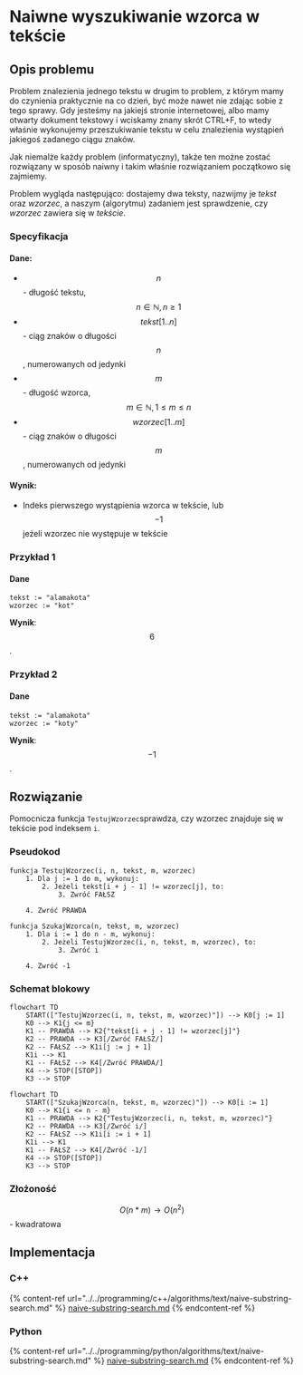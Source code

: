 # Naiwne wyszukiwanie wzorca w tekście

## Opis problemu

Problem znalezienia jednego tekstu w drugim to problem, z którym mamy do czynienia praktycznie na co dzień, być może nawet nie zdając sobie z tego sprawy. Gdy jesteśmy na jakiejś stronie internetowej, albo mamy otwarty dokument tekstowy i wciskamy znany skrót CTRL+F, to wtedy właśnie wykonujemy przeszukiwanie tekstu w celu znalezienia wystąpień jakiegoś zadanego ciągu znaków.

Jak niemalże każdy problem (informatyczny), także ten możne zostać rozwiązany w sposób naiwny i takim właśnie rozwiązaniem początkowo się zajmiemy.

Problem wygląda następująco: dostajemy dwa teksty, nazwijmy je _tekst_ oraz _wzorzec_, a naszym (algorytmu) zadaniem jest sprawdzenie, czy _wzorzec_ zawiera się w _tekście_.&#x20;

### Specyfikacja

#### Dane:

* $$n$$ - długość tekstu, $$n\in\mathbb{N}, n\geq1$$&#x20;
* $$tekst[1..n]$$ - ciąg znaków o długości $$n$$, numerowanych od jedynki&#x20;
* $$m$$ - długość wzorca,  $$m\in\mathbb{N}, 1\leq m\leq n$$
* $$wzorzec[1..m]$$ - ciąg znaków o długości $$m$$, numerowanych od jedynki&#x20;

#### Wynik:

* Indeks pierwszego wystąpienia wzorca w tekście, lub $$-1$$ jeżeli wzorzec nie występuje w tekście

### Przykład 1

#### Dane

```
tekst := "alamakota"
wzorzec := "kot"
```

**Wynik**: $$6$$.

### Przykład 2

#### Dane

```
tekst := "alamakota"
wzorzec := "koty"
```

**Wynik**: $$-1$$.

## Rozwiązanie

Pomocnicza funkcja `TestujWzorzec`sprawdza, czy wzorzec znajduje się w tekście pod indeksem `i`.

### Pseudokod

```
funkcja TestujWzorzec(i, n, tekst, m, wzorzec)
    1. Dla j := 1 do m, wykonuj:
        2. Jeżeli tekst[i + j - 1] != wzorzec[j], to:
            3. Zwróć FAŁSZ
        
    4. Zwróć PRAWDA
```

```
funkcja SzukajWzorca(n, tekst, m, wzorzec)
    1. Dla i := 1 do n - m, wykonuj:
        2. Jeżeli TestujWzorzec(i, n, tekst, m, wzorzec), to:
            3. Zwróć i
        
    4. Zwróć -1
```

### Schemat blokowy

```mermaid
flowchart TD
    START(["TestujWzorzec(i, n, tekst, m, wzorzec)"]) --> K0[j := 1]
    K0 --> K1{j <= m}
    K1 -- PRAWDA --> K2{"tekst[i + j - 1] != wzorzec[j]"}
    K2 -- PRAWDA --> K3[/Zwróć FAŁSZ/]
    K2 -- FAŁSZ --> K1i[j := j + 1]
    K1i --> K1
    K1 -- FAŁSZ --> K4[/Zwróć PRAWDA/]
    K4 --> STOP([STOP])
    K3 --> STOP
```

```mermaid
flowchart TD
    START(["SzukajWzorca(n, tekst, m, wzorzec)"]) --> K0[i := 1]
    K0 --> K1{i <= n - m}
    K1 -- PRAWDA --> K2{"TestujWzorzec(i, n, tekst, m, wzorzec)"}
    K2 -- PRAWDA --> K3[/Zwróć i/]
    K2 -- FAŁSZ --> K1i[i := i + 1]
    K1i --> K1
    K1 -- FAŁSZ --> K4[/Zwróć -1/]
    K4 --> STOP([STOP])
    K3 --> STOP
```

### Złożoność

$$O(n*m)\to O(n^2)$$ - kwadratowa

## Implementacja

### C++

{% content-ref url="../../programming/c++/algorithms/text/naive-substring-search.md" %}
[naive-substring-search.md](../../programming/c++/algorithms/text/naive-substring-search.md)
{% endcontent-ref %}

### Python

{% content-ref url="../../programming/python/algorithms/text/naive-substring-search.md" %}
[naive-substring-search.md](../../programming/python/algorithms/text/naive-substring-search.md)
{% endcontent-ref %}
